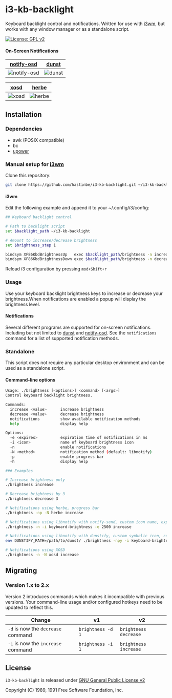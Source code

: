 # i3-kb-backlight

Keyboard backlight control and notifications. Written for use with [i3wm], but works with any window manager or as a standalone script.

[![License: GPL v2][license-badge]][license]

#### On-Screen Notifications

| [notify-osd] | [dunst] |
| ------------ | ------- |
| ![notify-osd](https://user-images.githubusercontent.com/195790/97069983-d8eda580-1606-11eb-9a20-ba2433043c44.png) | ![dunst](https://user-images.githubusercontent.com/195790/97069981-d723e200-1606-11eb-94d8-6bc8340f7584.png) |

| [xosd] | [herbe] |
| ------ | ------- |
| ![xosd](https://user-images.githubusercontent.com/195790/97069984-d8eda580-1606-11eb-9c5f-31a0cbee4587.png) | ![herbe](https://user-images.githubusercontent.com/195790/97069982-d8550f00-1606-11eb-98a8-42bd2b16d67f.png) |

## Installation

### Dependencies

* awk (POSIX compatible)
* bc
* [upower]

### Manual setup for [i3wm]

Clone this repository:
```bash
git clone https://github.com/hastinbe/i3-kb-backlight.git ~/i3-kb-backlight
```

#### i3wm

Edit the following example and append it to your ~/.config/i3/config:

```sh
## Keyboard backlight control

# Path to backlight script
set $backlight_path ~/i3-kb-backlight

# Amount to increase/decrease brightness
set $brightness_step 1

bindsym XF86KbdBrightnessUp   exec $backlight_path/brightness -n increase $brightness_step
bindsym XF86KbdBrightnessDown exec $backlight_path/brightness -n decrease $brightness_step
```

Reload i3 configuration by pressing `mod+Shift+r`

### Usage

Use your keyboard backlight brightness keys to increase or decrease your brightness.When notifications are enabled a popup will display the brightness level.

#### Notifications

Several different programs are supported for on-screen notifications. Including but not limited to [dunst] and [notify-osd]. See the `notifications` command for a list of supported notification methods.

### Standalone

This script does not require any particular desktop environment and can be used as a standalone script.

#### Command-line options
```bash
Usage: ./brightness [<options>] <command> [<args>]
Control keyboard backlight brightness.

Commands:
  increase <value>      increase brightness
  decrease <value>      decrease brightness
  notifications         show available notification methods
  help                  display help

Options:
  -e <expires>          expiration time of notifications in ms
  -i <icon>             name of keyboard brightness icon
  -n                    enable notifications
  -N <method>           notification method (default: libnotify)
  -p                    enable progress bar
  -h                    display help

### Examples

# Increase brightness only
./brightness increase

# Decrease brightness by 3
./brightness decrease 3

# Notifications using herbe, progress bar
./brightness -np -N herbe increase

# Notifications using libnotify with notify-send, custom icon name, expiration time of 2.5 seconds
./brightness -n -i keyboard-brightness -e 2500 increase

# Notifications using libnotify with dunstify, custom symbolic icon, custom dunstify path
env DUNSTIFY_PATH=/path/to/dunst/ ./brightness -npy -i keyboard-brightness-symbolic increase

# Notifications using XOSD
./brightness -n -N xosd increase
```

## Migrating

### Version 1.x to 2.x

Version 2 introduces commands which makes it incompatible with previous versions. Your command-line usage and/or configured hotkeys need to be updated to reflect this.

| Change | v1 | v2 |
| ------ | -- | -- |
| `-d` is now the `decrease` command | `brightness -d 1` | `brightness decrease` |
| `-i` is now the `increase` command | `brightness -i 1` | `brightness increase` |

## License

`i3-kb-backlight` is released under [GNU General Public License v2][license]

Copyright (C) 1989, 1991 Free Software Foundation, Inc.

[dunst]: https://dunst-project.org
[herbe]: https://github.com/dudik/herbe
[i3wm]: https://i3wm.org
[libnotify]: https://developer.gnome.org/libnotify
[license]: https://www.gnu.org/licenses/gpl-2.0.en.html
[license-badge]: https://img.shields.io/badge/License-GPL%20v2-blue.svg
[notify-osd]: https://launchpad.net/notify-osd
[upower]: https://upower.freedesktop.org
[xosd]: https://sourceforge.net/projects/libxosd/
